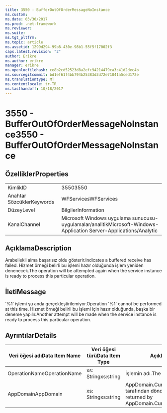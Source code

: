 ```yaml
---
title: 3550 - BufferOutOfOrderMessageNoInstance
ms.custom: 
ms.date: 03/30/2017
ms.prod: .net-framework
ms.reviewer: 
ms.suite: 
ms.tgt_pltfrm: 
ms.topic: article
ms.assetid: 1299d294-99b8-430e-98b1-55f5f17002f3
caps.latest.revision: "2"
author: Erikre
ms.author: erikre
manager: erikre
ms.openlocfilehash: ce8b2cd52523d8a2efc94214479ca3c41d2dec4b
ms.sourcegitcommit: bd1ef61f4bb794b25383d3d72e71041a5ced172e
ms.translationtype: MT
ms.contentlocale: tr-TR
ms.lasthandoff: 10/18/2017
---
```

# <a name="3550---bufferoutofordermessagenoinstance"></a><span data-ttu-id="66210-102">3550 - BufferOutOfOrderMessageNoInstance</span><span class="sxs-lookup"><span data-stu-id="66210-102">3550 - BufferOutOfOrderMessageNoInstance</span></span>
## <a name="properties"></a><span data-ttu-id="66210-103">Özellikler</span><span class="sxs-lookup"><span data-stu-id="66210-103">Properties</span></span>  
  
|||  
|-|-|  
|<span data-ttu-id="66210-104">Kimlik</span><span class="sxs-lookup"><span data-stu-id="66210-104">ID</span></span>|<span data-ttu-id="66210-105">3550</span><span class="sxs-lookup"><span data-stu-id="66210-105">3550</span></span>|  
|<span data-ttu-id="66210-106">Anahtar Sözcükler</span><span class="sxs-lookup"><span data-stu-id="66210-106">Keywords</span></span>|<span data-ttu-id="66210-107">WFServices</span><span class="sxs-lookup"><span data-stu-id="66210-107">WFServices</span></span>|  
|<span data-ttu-id="66210-108">Düzey</span><span class="sxs-lookup"><span data-stu-id="66210-108">Level</span></span>|<span data-ttu-id="66210-109">Bilgiler</span><span class="sxs-lookup"><span data-stu-id="66210-109">Information</span></span>|  
|<span data-ttu-id="66210-110">Kanal</span><span class="sxs-lookup"><span data-stu-id="66210-110">Channel</span></span>|<span data-ttu-id="66210-111">Microsoft Windows uygulama sunucusu-uygulamalar/analitik</span><span class="sxs-lookup"><span data-stu-id="66210-111">Microsoft-Windows-Application Server-Applications/Analytic</span></span>|  
  
## <a name="description"></a><span data-ttu-id="66210-112">Açıklama</span><span class="sxs-lookup"><span data-stu-id="66210-112">Description</span></span>  
 <span data-ttu-id="66210-113">Arabellekli alma başarısız oldu gösterir.</span><span class="sxs-lookup"><span data-stu-id="66210-113">Indicates a buffered receive has failed.</span></span> <span data-ttu-id="66210-114">Hizmet örneği belirli bu işlemi hazır olduğunda işlem yeniden denenecek.</span><span class="sxs-lookup"><span data-stu-id="66210-114">The operation will be attempted again when the service instance is ready to process this particular operation.</span></span>  
  
## <a name="message"></a><span data-ttu-id="66210-115">İleti</span><span class="sxs-lookup"><span data-stu-id="66210-115">Message</span></span>  
 <span data-ttu-id="66210-116">'%1' işlemi şu anda gerçekleştirilemiyor.</span><span class="sxs-lookup"><span data-stu-id="66210-116">Operation '%1' cannot be performed at this time.</span></span> <span data-ttu-id="66210-117">Hizmet örneği belirli bu işlemi için hazır olduğunda, başka bir deneme yapılır.</span><span class="sxs-lookup"><span data-stu-id="66210-117">Another attempt will be made when the service instance is ready to process this particular operation.</span></span>  
  
## <a name="details"></a><span data-ttu-id="66210-118">Ayrıntılar</span><span class="sxs-lookup"><span data-stu-id="66210-118">Details</span></span>  
  
|<span data-ttu-id="66210-119">Veri öğesi adı</span><span class="sxs-lookup"><span data-stu-id="66210-119">Data Item Name</span></span>|<span data-ttu-id="66210-120">Veri öğesi türü</span><span class="sxs-lookup"><span data-stu-id="66210-120">Data Item Type</span></span>|<span data-ttu-id="66210-121">Açıklama</span><span class="sxs-lookup"><span data-stu-id="66210-121">Description</span></span>|  
|--------------------|--------------------|-----------------|  
|<span data-ttu-id="66210-122">OperationName</span><span class="sxs-lookup"><span data-stu-id="66210-122">OperationName</span></span>|<span data-ttu-id="66210-123">xs: String</span><span class="sxs-lookup"><span data-stu-id="66210-123">xs:string</span></span>|<span data-ttu-id="66210-124">İşlemin adı.</span><span class="sxs-lookup"><span data-stu-id="66210-124">The name of the operation.</span></span>|  
|<span data-ttu-id="66210-125">AppDomain</span><span class="sxs-lookup"><span data-stu-id="66210-125">AppDomain</span></span>|<span data-ttu-id="66210-126">xs: String</span><span class="sxs-lookup"><span data-stu-id="66210-126">xs:string</span></span>|<span data-ttu-id="66210-127">AppDomain.CurrentDomain.FriendlyName tarafından döndürülen dize.</span><span class="sxs-lookup"><span data-stu-id="66210-127">The string returned by AppDomain.CurrentDomain.FriendlyName.</span></span>|
